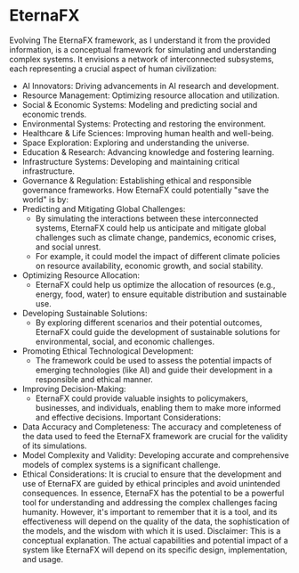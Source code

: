 # EternaFX
Evolving
The EternaFX framework, as I understand it from the provided information, is a conceptual framework for simulating and understanding complex systems. It envisions a network of interconnected subsystems, each representing a crucial aspect of human civilization:
 * AI Innovators: Driving advancements in AI research and development.
 * Resource Management: Optimizing resource allocation and utilization.
 * Social & Economic Systems: Modeling and predicting social and economic trends.
 * Environmental Systems: Protecting and restoring the environment.
 * Healthcare & Life Sciences: Improving human health and well-being.
 * Space Exploration: Exploring and understanding the universe.
 * Education & Research: Advancing knowledge and fostering learning.
 * Infrastructure Systems: Developing and maintaining critical infrastructure.
 * Governance & Regulation: Establishing ethical and responsible governance frameworks.
How EternaFX could potentially "save the world" is by:
 * Predicting and Mitigating Global Challenges:
   * By simulating the interactions between these interconnected systems, EternaFX could help us anticipate and mitigate global challenges such as climate change, pandemics, economic crises, and social unrest.
   * For example, it could model the impact of different climate policies on resource availability, economic growth, and social stability.
 * Optimizing Resource Allocation:
   * EternaFX could help us optimize the allocation of resources (e.g., energy, food, water) to ensure equitable distribution and sustainable use.
 * Developing Sustainable Solutions:
   * By exploring different scenarios and their potential outcomes, EternaFX could guide the development of sustainable solutions for environmental, social, and economic challenges.
 * Promoting Ethical Technological Development:
   * The framework could be used to assess the potential impacts of emerging technologies (like AI) and guide their development in a responsible and ethical manner.
 * Improving Decision-Making:
   * EternaFX could provide valuable insights to policymakers, businesses, and individuals, enabling them to make more informed and effective decisions.
Important Considerations:
 * Data Accuracy and Completeness: The accuracy and completeness of the data used to feed the EternaFX framework are crucial for the validity of its simulations.
 * Model Complexity and Validity: Developing accurate and comprehensive models of complex systems is a significant challenge.
 * Ethical Considerations: It is crucial to ensure that the development and use of EternaFX are guided by ethical principles and avoid unintended consequences.
In essence, EternaFX has the potential to be a powerful tool for understanding and addressing the complex challenges facing humanity. However, it's important to remember that it is a tool, and its effectiveness will depend on the quality of the data, the sophistication of the models, and the wisdom with which it is used.
Disclaimer: This is a conceptual explanation. The actual capabilities and potential impact of a system like EternaFX will depend on its specific design, implementation, and usage.
